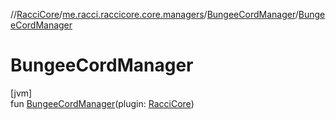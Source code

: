 //[RacciCore](../../../index.md)/[me.racci.raccicore.core.managers](../index.md)/[BungeeCordManager](index.md)/[BungeeCordManager](-bungee-cord-manager.md)

# BungeeCordManager

[jvm]\
fun [BungeeCordManager](-bungee-cord-manager.md)(plugin: [RacciCore](../../me.racci.raccicore.core/-racci-core/index.md))

